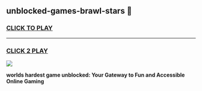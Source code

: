 
## unblocked-games-brawl-stars 👋
<h3>
<a href="https://premium.freeplayer.one?title=unblocked-games-brawl-stars&ref=14F">CLICK TO PLAY</a></h3>
<hr>

<h3>
<a href="https://premium.freeplayer.one?title=unblocked-games-brawl-stars&ref=14F">CLICK 2 PLAY</a>
  
</h3>

<a href="https://premium.freeplayer.one?title=unblocked-games-brawl-stars&ref=12F/"><img src="https://clearcache.store/games.png"></a>


**worlds hardest game unblocked: Your Gateway to Fun and Accessible Online Gaming**
